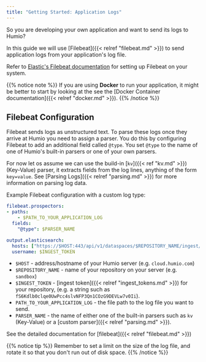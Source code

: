 ```yaml
---
title: "Getting Started: Application Logs"
---
```


So you are developing your own application and want to send its logs
to Humio?

In this guide we will use [Filebeat]({{< relref "filebeat.md" >}}) to send
application logs from your application's log file.

Refer to [Elastic's Filebeat documentation](https://www.elastic.co/guide/en/beats/filebeat/current/filebeat-installation.html) for setting up Filebeat on your system.

{{% notice note %}}
If you are using __Docker__ to run your application, it might be better to start by looking at the see the
[Docker Container documentation]({{< relref "docker.md" >}}).
{{% /notice %}}


## Filebeat Configuration

Filebeat sends logs as unstructured text. To parse these logs once they arrive at Humio you need
to assign a parser. You do this by configuring Filebeat to add an additional field called `@type`.
You set `@type` to the name of one of Humio's built-in parsers or one of your own parsers.

For now let os assume we can use the build-in [`kv`]({{< ref "kv.md" >}}) (Key-Value) parser, it extracts fields
from the log lines, anything of the form `key=value`.
See [Parsing Logs]({{< relref "parsing.md" >}}) for more information on parsing log data.

Example Filebeat configuration with a custom log type:

```yaml
filebeat.prospectors:
- paths:
    - $PATH_TO_YOUR_APPLICATION_LOG
  fields:
    "@type": $PARSER_NAME

output.elasticsearch:
  hosts: ["https://$HOST:443/api/v1/dataspaces/$REPOSITORY_NAME/ingest/elasticsearch"]
  username: $INGEST_TOKEN
```

* `$HOST` - address/hostname of your Humio server (e.g. `cloud.humio.com`)
* `$REPOSITORY_NAME` - name of your repository on your server (e.g. `sandbox`)
* `$INGEST_TOKEN` - [ingest token]({{< relref "ingest_tokens.md" >}}) for your repository, (e.g. a string such as `fS6Kdlb0clqe0UwPcc4slvNFP3Qn1COzG9DEVLw7v0Ii`).
* `PATH_TO_YOUR_APPLICATION_LOG` - the file path to the log file you want to send.
* `PARSER_NAME` - the name of either one of the built-in parsers such as `kv` (Key-Value) or a [custom parser]({{< relref "parsing.md" >}}).

See the detailed documentation for [filebeat]({{< relref "filebeat.md" >}})

{{% notice tip %}}
Remember to set a limit on the size of the log file, and rotate it so that
you don't run out of disk space.
{{% /notice %}}
